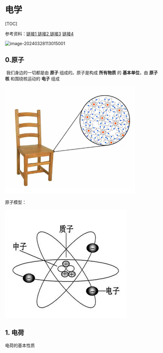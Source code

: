 # 电学

[TOC]



参考资料：[链接1 ](https://www.toutiao.com/article/6912292752080421388/?wid=1711522028477)  [链接2 ](https://www.edrawsoft.cn/mindmaster/dianxuedianli/) [链接3](http://www.360doc.com/content/16/1008/14/26166517_596673308.shtml)  [链接4](https://ihep.cas.cn/kxcb/khsl/201709/t20170921_4863078.html) 

![image-20240328113015001](C:\Users\zjh\AppData\Roaming\Typora\typora-user-images\image-20240328113015001.png)



## 0.原子

​	我们身边的一切都是由 **原子** 组成的。原子是构成 **所有物质** 的 **基本单位**，由 **原子核** 和围绕核运动的 **电子** 组成

![image-20240402110433801](https://raw.githubusercontent.com/zjh-jixiaolin/map_strong/main/202404021110135.png)





原子模型：

![image-20240329111755272](https://raw.githubusercontent.com/zjh-jixiaolin/map_strong/main/202404021110561.png)





## 1. 电荷

电荷的基本性质

